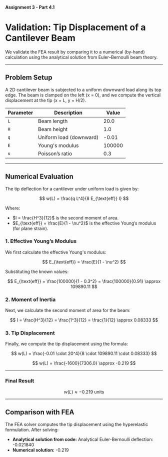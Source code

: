 **Assignment 3 - Part 4.1**

# Validation: Tip Displacement of a Cantilever Beam

We validate the FEA result by comparing it to a numerical (by-hand) calculation using the analytical solution from Euler–Bernoulli beam theory.

---

## Problem Setup

A 2D cantilever beam is subjected to a uniform downward load along its top edge. The beam is clamped on the left (x = 0), and we compute the vertical displacement at the tip (x = L, y = H/2).

| Parameter | Description              | Value     |
|-----------|--------------------------|-----------|
| `L`       | Beam length              | 20.0      |
| `H`       | Beam height              | 1.0       |
| `q`       | Uniform load (downward)  | -0.01     |
| `E`       | Young's modulus          | 100000    |
| `ν`       | Poisson’s ratio          | 0.3       |

---

## Numerical Evaluation

The tip deflection for a cantilever under uniform load is given by:

$$ w(L) = \frac{q L^4}{8 E_{\text{eff}} I} $$

Where:

- $I = \frac{H^3}{12}$ is the second moment of area.
- $E_{\text{eff}} = \frac{E}{1 - \nu^2}$ is the effective Young’s modulus (for plane strain).

### 1. Effective Young’s Modulus

We first calculate the effective Young's modulus:

$$ E_{\text{eff}} = \frac{E}{1 - \nu^2} $$

Substituting the known values:

$$ E_{\text{eff}} = \frac{100000}{1 - 0.3^2} = \frac{100000}{0.91} \approx 109890.11 $$

### 2. Moment of Inertia

Next, we calculate the second moment of area for the beam:

$$ I = \frac{H^3}{12} = \frac{1^3}{12} = \frac{1}{12} \approx 0.08333 $$

### 3. Tip Displacement

Finally, we compute the tip displacement using the formula:

$$ w(L) = \frac{-0.01 \cdot 20^4}{8 \cdot 109890.11 \cdot 0.08333} $$

$$ w(L) = \frac{-1600}{7306.0} \approx -0.219 $$

---

### Final Result 

$$ w(L) \approx -0.219 \text{ units} $$

---

## Comparison with FEA

The FEA solver computes the tip displacement using the hyperelastic formulation. After solving:

- **Analytical solution from code:** Analytical Euler-Bernoulli deflection: -0.021840
- **Numerical solution:** -0.219
